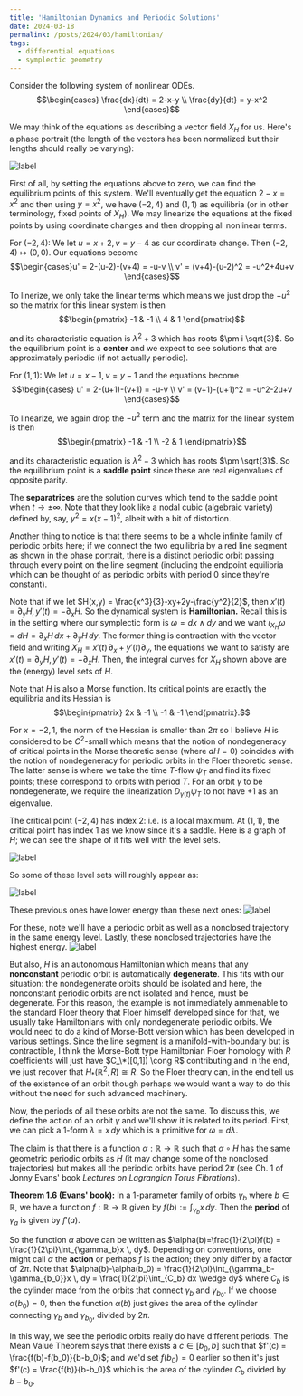 ```yaml
---
title: 'Hamiltonian Dynamics and Periodic Solutions'
date: 2024-03-18
permalink: /posts/2024/03/hamiltonian/
tags:
  - differential equations
  - symplectic geometry
---
```


Consider the following system of nonlinear ODEs.
$$\begin{cases} \frac{dx}{dt} = 2-x-y \\
\frac{dy}{dt} = y-x^2 \end{cases}$$

We may think of the equations as describing a vector field $X_H$ for us. Here's a phase portrait (the length of the vectors has been normalized but their lengths should really be varying):

![label](/files/phase_ham.png)

First of all, by setting the equations above to zero, we can find the equilibrium points of this system. We'll eventually get the equation $2-x = x^2$ and then using $y=x^2$, we have $(-2,4)$ and $(1,1)$ as equilibria (or in other terminology, fixed points of $X_H$). We may linearize the equations at the fixed points by using coordinate changes and then dropping all nonlinear terms.

For $(-2,4)$: We let $u = x+2,v=y-4$ as our coordinate change. Then $(-2,4)\mapsto (0,0)$. Our equations become
$$\begin{cases}u' = 2-(u-2)-(v+4) = -u-v \\ 
v' = (v+4)-(u-2)^2 = -u^2+4u+v \end{cases}$$

To linerize, we only take the linear terms which means we just drop the $-u^2$ so the matrix for this linear system is then 
$$\begin{pmatrix}
-1 & -1 \\
4 & 1 \end{pmatrix}$$

and its characteristic equation is $\lambda^2 + 3$ which has roots $\pm i \sqrt{3}$. So the equilibrium point is a **center** and we expect to see solutions that are approximately periodic (if not actually periodic).

For $(1,1)$: We let $u=x-1,v=y-1$ and the equations become
$$\begin{cases} u' = 2-(u+1)-(v+1) = -u-v \\
v' = (v+1)-(u+1)^2 = -u^2-2u+v \end{cases}$$

To linearize, we again drop the $-u^2$ term and the matrix for the linear system is then 
$$\begin{pmatrix}
-1 & -1 \\
-2 & 1 \end{pmatrix}$$

and its characteristic equation is $\lambda^2 - 3$ which has roots $\pm \sqrt{3}$. So the equilibrium point is a **saddle point** since these are real eigenvalues of opposite parity.

The **separatrices** are the solution curves which tend to the saddle point when $t \to \pm \infty$. Note that they look like a nodal cubic (algebraic variety) defined by, say, $y^2 = x(x-1)^2$, albeit with a bit of distortion.

Another thing to notice is that there seems to be a whole infinite family of periodic orbits here; if we connect the two equilibria by a red line segment as shown in the phase portrait, there is a distinct periodic orbit passing through every point on the line segment (including the endpoint equilibria which can be thought of as periodic orbits with period 0 since they're constant).

Note that if we let $H(x,y) = \frac{x^3}{3}-xy+2y-\frac{y^2}{2}$, then $x'(t) = \partial_y H, y'(t) = -\partial_x H$. So the dynamical system is **Hamiltonian.** Recall this is in the setting where our symplectic form is $\omega = dx\wedge dy$ and we want $\iota_{X_H} \omega = dH = \partial_x H\, dx + \partial_y H \, dy$. The former thing is contraction with the vector field and writing $X_H = x'(t) \, \partial_x + y'(t) \partial_y$, the equations we want to satisfy are $x'(t) = \partial_y H, y'(t) = -\partial_x H$. Then, the integral curves for $X_H$ shown above are the (energy) level sets of $H$. 

Note that $H$ is also a Morse function. Its critical points are exactly the equilibria and its Hessian is
$$\begin{pmatrix}
2x & -1 \\
-1 & -1 \end{pmatrix}.$$

For $x=-2, 1$, the norm of the Hessian is smaller than $2\pi$ so I believe $H$ is considered to be $C^2$-small which means that the notion of nondegeneracy of critical points in the Morse theoretic sense (where $dH=0$) coincides with the notion of nondegeneracy for periodic orbits in the Floer theoretic sense. The latter sense is where we take the time $T$-flow $\psi_T$ and find its fixed points; these correspond to orbits with period $T$. For an orbit $\gamma$ to be nondegenerate, we require the linearization $D_{\gamma(t)}\psi_T$ to not have $+1$ as an eigenvalue.

The critical point $(-2,4)$ has index 2: i.e. is a local maximum. At $(1,1)$, the critical point has index 1 as we know since it's a saddle. Here is a graph of $H$; we can see the shape of it fits well with the level sets.

![label](/files/level_set_ham.png)

So some of these level sets will roughly appear as:

![label](/files/elliptic_curve1.png)

These previous ones have lower energy than these next ones:
![label](/files/elliptic_curve2.png)

For these, note we'll have a periodic orbit as well as a nonclosed trajectory in the same energy level. Lastly, these nonclosed trajectories have the highest energy.
![label](/files/elliptic_curve3.png)

But also, $H$ is an autonomous Hamiltonian which means that any **nonconstant** periodic orbit is automatically **degenerate**. This fits with our situation: the nondegenerate orbits should be isolated and here, the nonconstant periodic orbits are not isolated and hence, must be degenerate. For this reason, the example is not immediately ammenable to the standard Floer theory that Floer himself developed since for that, we usually take Hamiltonians with only nondegenerate periodic orbits. We would need to do a kind of Morse-Bott version which has been developed in various settings. Since the line segment is a manifold-with-boundary but is contractible, I think the Morse-Bott type Hamiltonian Floer homology with $R$ coefficients will just have $C_\*([0,1]) \cong R$ contributing and in the end, we just recover that $H_*(\mathbb{R}^2,R) \cong R$. So the Floer theory can, in the end tell us of the existence of an orbit though perhaps we would want a way to do this without the need for such advanced machinery.

Now, the periods of all these orbits are not the same. To discuss this, we define the action of an orbit $\gamma$ and we'll show it is related to its period. First, we can pick a 1-form $\lambda =x\,dy$ which is a primitive for $\omega = d\lambda$. 

The claim is that there is a function $\alpha:\mathbb{R} \to \mathbb{R}$ such that $\alpha \circ H$ has the same geometric periodic orbits as $H$ (it may change some of the nonclosed trajectories) but makes all the periodic orbits have period $2\pi$ (see Ch. 1 of Jonny Evans' book _Lectures on Lagrangian Torus Fibrations_).

**Theorem 1.6 (Evans' book):** In a 1-parameter family of orbits $\gamma_b$ where $b \in \mathbb{R}$, we have a function $f:\mathbb{R} \to \mathbb{R}$ given by $f(b) :=\int_{\gamma_b} x \,dy$. Then the **period** of $\gamma_a$ is given by $f'(a)$.

So the function $\alpha$ above can be written as $\alpha(b)=\frac{1}{2\pi}f(b) = \frac{1}{2\pi}\int_{\gamma_b}x \, dy$. Depending on conventions, one might call $\alpha$ the **action** or perhaps $f$ is the action; they only differ by a factor of $2\pi$. Note that $\alpha(b)-\alpha(b_0) = \frac{1}{2\pi}\int_{\gamma_b-\gamma_{b_0}}x \, dy = \frac{1}{2\pi}\int_{C_b} dx \wedge dy$ where $C_b$ is the cylinder made from the orbits that connect $\gamma_b$ and $\gamma_{b_0}$. If we choose $\alpha(b_0)=0$, then the function $\alpha(b)$ just gives the area of the cylinder connecting $\gamma_b$ and $\gamma_{b_0}$, divided by $2\pi$.

In this way, we see the periodic orbits really do have different periods. The Mean Value Theorem says that there exists a $c \in [b_0,b]$ such that $f'(c) = \frac{f(b)-f(b_0)}{b-b_0}$; and we'd set $f(b_0)=0$ earlier so then it's just $f'(c) = \frac{f(b)}{b-b_0}$ which is the area of the cylinder $C_b$ divided by $b-b_0$.
